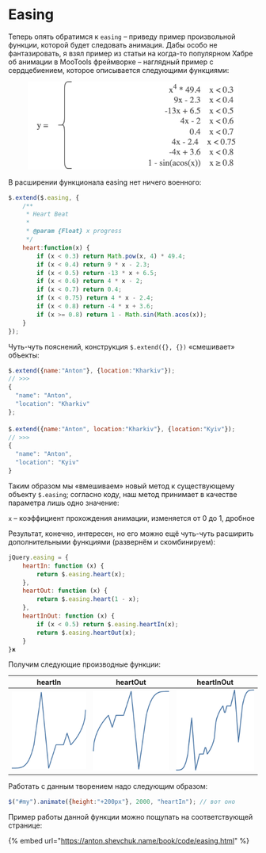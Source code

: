 # Easing

Теперь опять обратимся к `easing` – приведу пример произвольной функции, которой будет следовать анимация. Дабы особо не фантазировать, я взял пример из статьи на когда-то популярном Хабре oб анимации в MooTools фреймворке – наглядный пример с сердцебиением, которое описывается следующими функциями:

<figure><img src="../.gitbook/assets/easing.svg" alt=""><figcaption></figcaption></figure>

В расширении функционала easing нет ничего военного:

```javascript
$.extend($.easing, {
    /**
     * Heart Beat
     *
     * @param {Float} x progress
     */
    heart:function(x) {
        if (x < 0.3) return Math.pow(x, 4) * 49.4;
        if (x < 0.4) return 9 * x - 2.3;
        if (x < 0.5) return -13 * x + 6.5;
        if (x < 0.6) return 4 * x - 2;
        if (x < 0.7) return 0.4;
        if (x < 0.75) return 4 * x - 2.4;
        if (x < 0.8) return -4 * x + 3.6;
        if (x >= 0.8) return 1 - Math.sin(Math.acos(x));
    }
});
```

Чуть-чуть пояснений, конструкция `$.extend({}, {})` «смешивает» объекты:

```javascript
$.extend({name:"Anton"}, {location:"Kharkiv"});
// >>>
{
  "name": "Anton",
  "location": "Kharkiv"
};

$.extend({name:"Anton", location:"Kharkiv"}, {location:"Kyiv"});
// >>>
{
  "name": "Anton",
  "location": "Kyiv"
}
```

Таким образом мы «вмешиваем» новый метод к существующему объекту `$.easing`; согласно коду, наш метод принимает в качестве параметра лишь одно значение:

`x` – коэффициент прохождения анимации, изменяется от 0 до 1, дробное

Результат, конечно, интересен, но его можно ещё чуть-чуть расширить дополнительными функциями (развернём и скомбинируем):

```javascript
jQuery.easing = {
    heartIn: function (x) {
        return $.easing.heart(x);
    },
    heartOut: function (x) {
        return $.easing.heart(1 - x);
    },
    heartInOut: function (x) {
        if (x < 0.5) return $.easing.heartIn(x);
        return $.easing.heartOut(x);
    }
}ж
```

Получим следующие производные функции:

|                 **heartIn**                |                 **heartOut**                 |                  **heartInOut**                  |
| :----------------------------------------: | :------------------------------------------: | :----------------------------------------------: |
| ![heartIn](../.gitbook/assets/heartIn.png) | ![heartOut](../.gitbook/assets/heartOut.png) | ![heartInOut](../.gitbook/assets/heartInOut.png) |

Работать с данным творением надо следующим образом:

```javascript
$("#my").animate({height:"+200px"}, 2000, "heartIn"); // вот оно
```

Пример работы данной функции можно пощупать на соответствующей странице:

{% embed url="https://anton.shevchuk.name/book/code/easing.html" %}
